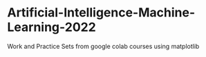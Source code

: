 # Artificial-Intelligence-Machine-Learning-2022
Work and Practice Sets from google colab courses using matplotlib
